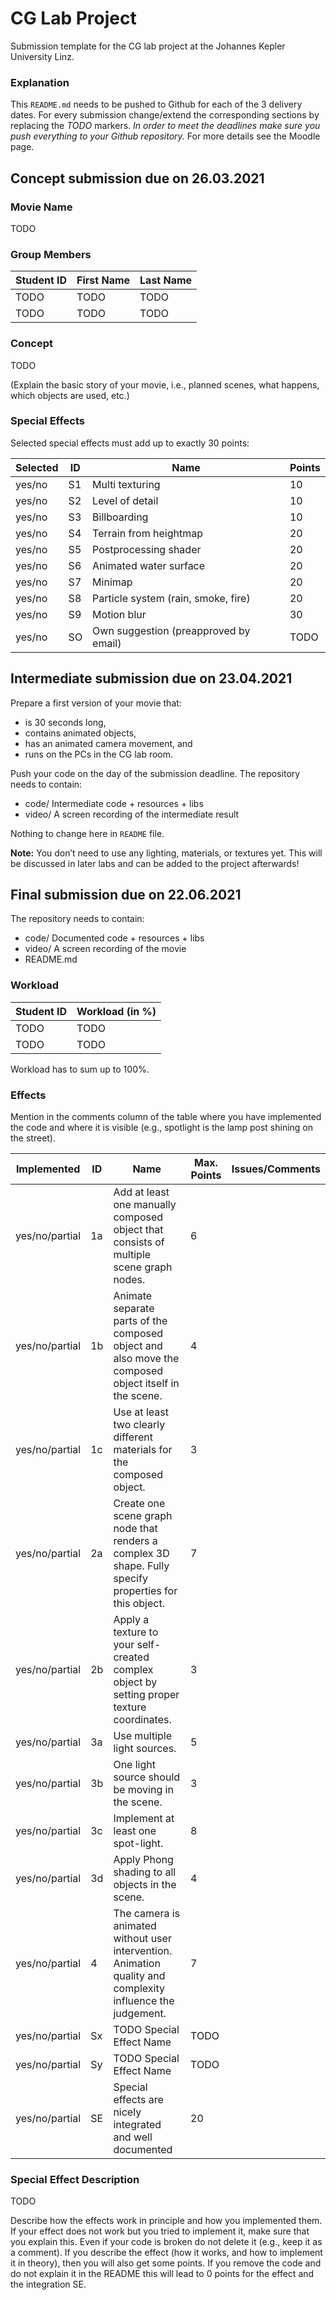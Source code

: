# CG Lab Project

Submission template for the CG lab project at the Johannes Kepler University Linz.

### Explanation

This `README.md` needs to be pushed to Github for each of the 3 delivery dates.
For every submission change/extend the corresponding sections by replacing the *TODO* markers.
*In order to meet the deadlines make sure you push everything to your Github repository.*
For more details see the Moodle page.

## Concept submission due on 26.03.2021

### Movie Name

TODO

### Group Members

| Student ID    | First Name  | Last Name      |
| --------------|-------------|----------------|
| TODO          | TODO        | TODO           |
| TODO          | TODO        | TODO           |

### Concept

TODO

(Explain the basic story of your movie, i.e., planned scenes, what happens, which objects are used, etc.)

### Special Effects

Selected special effects must add up to exactly 30 points:

| Selected   | ID | Name                                  | Points |
|------------|----|---------------------------------------|--------|
| yes/no     | S1 | Multi texturing                       | 10     |  
| yes/no     | S2 | Level of detail                       | 10     |
| yes/no     | S3 | Billboarding                          | 10     |
| yes/no     | S4 | Terrain from heightmap                | 20     |
| yes/no     | S5 | Postprocessing shader                 | 20     |
| yes/no     | S6 | Animated water surface                | 20     |
| yes/no     | S7 | Minimap                               | 20     |
| yes/no     | S8 | Particle system (rain, smoke, fire)   | 20     |
| yes/no     | S9 | Motion blur                           | 30     |
| yes/no     | SO | Own suggestion (preapproved by email) | TODO   |

## Intermediate submission due on 23.04.2021

Prepare a first version of your movie that:
 * is 30 seconds long,
 * contains animated objects,
 * has an animated camera movement, and
 * runs on the PCs in the CG lab room. 

Push your code on the day of the submission deadline. 
The repository needs to contain:
  * code/ Intermediate code + resources + libs
  * video/ A screen recording of the intermediate result

Nothing to change here in `README` file.

**Note:** You don’t need to use any lighting, materials, or textures yet. This will be discussed in later labs and can be added to the project afterwards!

## Final submission due on 22.06.2021

The repository needs to contain:
  * code/ Documented code + resources + libs
  * video/ A screen recording of the movie
  * README.md


### Workload

| Student ID     | Workload (in %) |
| ---------------|-----------------|
| TODO           | TODO            |
| TODO           | TODO            |

Workload has to sum up to 100%.

### Effects

Mention in the comments column of the table where you have implemented the code and where it is visible (e.g., spotlight is the lamp post shining on the street).

| Implemented    | ID | Name                                                                                                   | Max. Points | Issues/Comments |
|----------------|----|--------------------------------------------------------------------------------------------------------|-------------|-----------------|
| yes/no/partial | 1a | Add at least one manually composed object that consists of multiple scene graph nodes.                 | 6           |                 |
| yes/no/partial | 1b | Animate separate parts of the composed object and also move the composed object itself in the scene.   | 4           |                 |
| yes/no/partial | 1c | Use at least two clearly different materials for the composed object.                                  | 3           |                 |
| yes/no/partial | 2a | Create one scene graph node that renders a complex 3D shape. Fully specify properties for this object. | 7           |                 |
| yes/no/partial | 2b | Apply a texture to your self-created complex object by setting proper texture coordinates.             | 3           |                 |
| yes/no/partial | 3a | Use multiple light sources.                                                                            | 5           |                 |
| yes/no/partial | 3b | One light source should be moving in the scene.                                                        | 3           |                 |
| yes/no/partial | 3c | Implement at least one spot-light.                                                                     | 8           |                 |
| yes/no/partial | 3d | Apply Phong shading to all objects in the scene.                                                       | 4           |                 |
| yes/no/partial | 4  |  The camera is animated without user intervention. Animation quality and complexity influence the judgement.                                                                        | 7           |                 |
| yes/no/partial | Sx | TODO Special Effect Name                                                                               | TODO        |                 |
| yes/no/partial | Sy | TODO Special Effect Name                                                                               | TODO        |                 |
| yes/no/partial | SE | Special effects are nicely integrated and well documented                                              | 20          |                 |

### Special Effect Description

TODO

Describe how the effects work in principle and how you implemented them. If your effect does not work but you tried to implement it, make sure that you explain this. Even if your code is broken do not delete it (e.g., keep it as a comment). If you describe the effect (how it works, and how to implement it in theory), then you will also get some points. If you remove the code and do not explain it in the README this will lead to 0 points for the effect and the integration SE.

